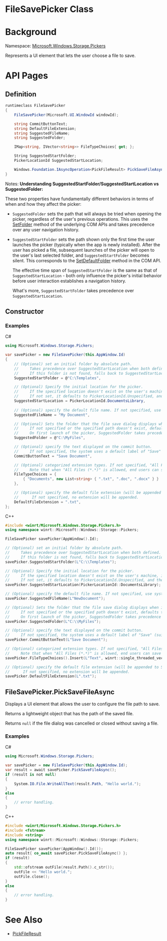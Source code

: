 FileSavePicker Class
===

# Background

Namespace: [Microsoft.Windows.Storage.Pickers](./Microsoft.Windows.Storage.Pickers.md)

Represents a UI element that lets the user choose a file to save.

# API Pages

## Definition

```C#
runtimeclass FileSavePicker
{
    FileSavePicker(Microsoft.UI.WindowId windowId);

    string CommitButtonText;
    string DefaultFileExtension;
    string SuggestedFileName;
    string SuggestedFolder;

    IMap<string, IVector<string>> FileTypeChoices{ get; };

    String SuggestedStartFolder;
    PickerLocationId SuggestedStartLocation;

    Windows.Foundation.IAsyncOperation<PickFileResult> PickSaveFileAsync();
}
```

Notes: **Understanding SuggestedStartFolder/SuggestedStartLocation vs SuggestedFolder:**

These two properties have fundamentally different behaviors in terms of when and how they affect the picker:

- `SuggestedFolder` sets the path that will always be tried when opening the picker, regardless of the user's previous operations. This uses the [SetFolder]() method of the underlying COM APIs and takes precedence over any user navigation history.

- `SuggestedStartFolder` sets the path shown only the first time the user launches the picker (typically when the app is newly installed). After the user has picked a file, subsequent launches of the picker will open to the user's last selected folder, and `SuggestedStartFolder` becomes silent. This corresponds to the [SetDefaultFolder]() method in the COM API.

    The effective time span of `SuggestedStartFolder` is the same as that of `SuggestedStartLocation` - both only influence the picker's initial behavior before user interaction establishes a navigation history.

    What's more, `SuggestedStartFolder` takes precedence over `SuggestedStartLocation`.


## Constructor

### Examples
C#

```C#
using Microsoft.Windows.Storage.Pickers;

var savePicker = new FileSavePicker(this.AppWindow.Id)
{
    // (Optional) set an initial folder by absolute path. 
    //     Takes precedence over SuggestedStartLocation when both defined.
    //     If this folder is not found, falls back to SuggestedStartLocation.
    SuggestedStartFolder = @"C:\Templates",

    // (Optional) Specify the initial location for the picker. 
    //     If the specified location doesn't exist on the user's machine, it falls back to the DocumentsLibrary.
    //     If not set, it defaults to PickerLocationId.Unspecified, and the system will use its default location.
    SuggestedStartLocation = PickerLocationId.DocumentsLibrary,
    
    // (Optional) specify the default file name. If not specified, use system default.
    SuggestedFileName = "My Document",

    // (Optional) Sets the folder that the file save dialog displays when it opens.
    //     If not specified or the specified path doesn't exist, defaults to the last folder the user visited.
    //     On first launch of the picker, SuggestedFolder takes precedence over the SuggestedStartFolder if both set.
    SuggestedFolder = @"C:\MyFiles",

    // (Optional) specify the text displayed on the commit button. 
    //     If not specified, the system uses a default label of "Save" (suitably translated).
    CommitButtonText = "Save Document",

    // (Optional) categorized extension types. If not specified, "All Files (*.*)" is allowed.
    //     Note that when "All Files (*.*)" is allowed, end users can save a file without an extension.
    FileTypeChoices = {
        { "Documents", new List<string> { ".txt", ".doc", ".docx" } }
    },

    // (Optional) specify the default file extension (will be appended to SuggestedFileName).
    //      If not specified, no extension will be appended.
    DefaultFileExtension = ".txt",
};
```

C++

```C++
#include <winrt/Microsoft.Windows.Storage.Pickers.h>
using namespace winrt::Microsoft::Windows::Storage::Pickers;

FileSavePicker savePicker(AppWindow().Id);

// (Optional) set an initial folder by absolute path. 
//     Takes precedence over SuggestedStartLocation when both defined.
//     If this folder is not found, falls back to SuggestedStartLocation.
savePicker.SuggestedStartFolder(L"C:\\Templates");

// (Optional) Specify the initial location for the picker. 
//     If the specified location doesn't exist on the user's machine, it falls back to the DocumentsLibrary.
//     If not set, it defaults to PickerLocationId.Unspecified, and the system will use its default location.
savePicker.SuggestedStartLocation(PickerLocationId::DocumentsLibrary);

// (Optional) specify the default file name. If not specified, use system default.
savePicker.SuggestedFileName(L"NewDocument");

// (Optional) Sets the folder that the file save dialog displays when it opens.
//     If not specified or the specified path doesn't exist, defaults to the last folder the user visited.
//     On first launch of the picker, SuggestedFolder takes precedence over the SuggestedStartFolder if both set.
savePicker.SuggestedFolder(L"C:\\MyFiles");

// (Optional) specify the text displayed on the commit button. 
//     If not specified, the system uses a default label of "Save" (suitably translated).
savePicker.CommitButtonText(L"Save Document");

// (Optional) categorized extension types. If not specified, "All Files (*.*)" is allowed.
//     Note that when "All Files (*.*)" is allowed, end users can save a file without an extension.
savePicker.FileTypeChoices().Insert(L"Text", winrt::single_threaded_vector<winrt::hstring>({ L".txt" }));

// (Optional) specify the default file extension (will be appended to SuggestedFileName).
//      If not specified, no extension will be appended.
savePicker.DefaultFileExtension(L".txt");
```

## FileSavePicker.PickSaveFileAsync

Displays a UI element that allows the user to configure the file path to save.

Returns a lightweight object that has the path of the saved file.

Returns `null` if the file dialog was cancelled or closed without saving a file.

### Examples

C#

```C#
using Microsoft.Windows.Storage.Pickers;

var savePicker = new FileSavePicker(this.AppWindow.Id);
var result = await savePicker.PickSaveFileAsync();
if (result is not null)
{
    System.IO.File.WriteAllText(result.Path, "Hello world.");
}
else
{
    // error handling.
}
```

C++

```C++
#include <winrt/Microsoft.Windows.Storage.Pickers.h>
#include <fstream>
#include <string>
using namespace winrt::Microsoft::Windows::Storage::Pickers;

FileSavePicker savePicker(AppWindow().Id());
auto result{ co_await savePicker.PickSaveFileAsync() };
if (result)
{
    std::ofstream outFile(result.Path().c_str());
    outFile << "Hello world.";
    outFile.close();
}
else
{
    // error handling.
}
```

# See Also

* [PickFileResult](./PickFileResult.md)
